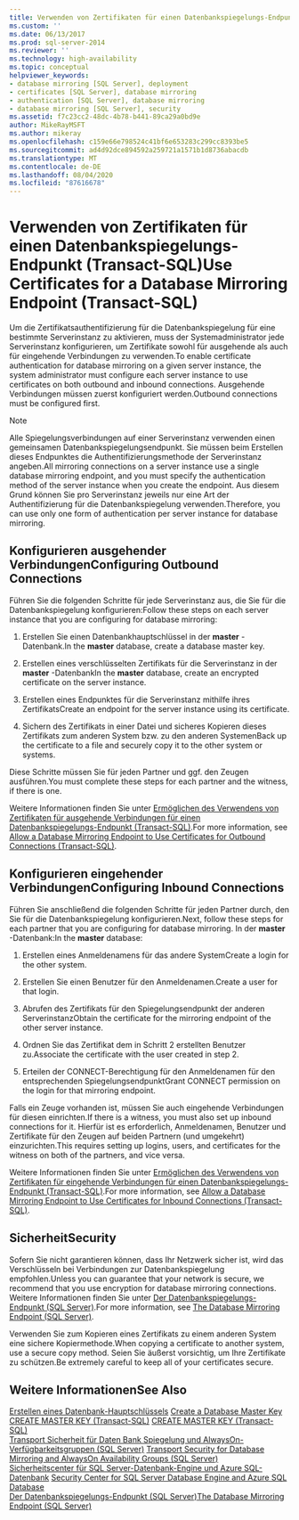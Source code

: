 ```yaml
---
title: Verwenden von Zertifikaten für einen Datenbankspiegelungs-Endpunkt (Transact-SQL) | Microsoft-Dokumentation
ms.custom: ''
ms.date: 06/13/2017
ms.prod: sql-server-2014
ms.reviewer: ''
ms.technology: high-availability
ms.topic: conceptual
helpviewer_keywords:
- database mirroring [SQL Server], deployment
- certificates [SQL Server], database mirroring
- authentication [SQL Server], database mirroring
- database mirroring [SQL Server], security
ms.assetid: f7c23cc2-48dc-4b78-b441-89ca29a0bd9e
author: MikeRayMSFT
ms.author: mikeray
ms.openlocfilehash: c159e66e798524c41bf6e653283c299cc8393be5
ms.sourcegitcommit: ad4d92dce894592a259721a1571b1d8736abacdb
ms.translationtype: MT
ms.contentlocale: de-DE
ms.lasthandoff: 08/04/2020
ms.locfileid: "87616678"
---
```

# <a name="use-certificates-for-a-database-mirroring-endpoint-transact-sql"></a><span data-ttu-id="4ca86-102">Verwenden von Zertifikaten für einen Datenbankspiegelungs-Endpunkt (Transact-SQL)</span><span class="sxs-lookup"><span data-stu-id="4ca86-102">Use Certificates for a Database Mirroring Endpoint (Transact-SQL)</span></span>
  <span data-ttu-id="4ca86-103">Um die Zertifikatsauthentifizierung für die Datenbankspiegelung für eine bestimmte Serverinstanz zu aktivieren, muss der Systemadministrator jede Serverinstanz konfigurieren, um Zertifikate sowohl für ausgehende als auch für eingehende Verbindungen zu verwenden.</span><span class="sxs-lookup"><span data-stu-id="4ca86-103">To enable certificate authentication for database mirroring on a given server instance, the system administrator must configure each server instance to use certificates on both outbound and inbound connections.</span></span> <span data-ttu-id="4ca86-104">Ausgehende Verbindungen müssen zuerst konfiguriert werden.</span><span class="sxs-lookup"><span data-stu-id="4ca86-104">Outbound connections must be configured first.</span></span>  
  
> [!NOTE]  
>  <span data-ttu-id="4ca86-105">Alle Spiegelungsverbindungen auf einer Serverinstanz verwenden einen gemeinsamen Datenbankspiegelungsendpunkt. Sie müssen beim Erstellen dieses Endpunktes die Authentifizierungsmethode der Serverinstanz angeben.</span><span class="sxs-lookup"><span data-stu-id="4ca86-105">All mirroring connections on a server instance use a single database mirroring endpoint, and you must specify the authentication method of the server instance when you create the endpoint.</span></span> <span data-ttu-id="4ca86-106">Aus diesem Grund können Sie pro Serverinstanz jeweils nur eine Art der Authentifizierung für die Datenbankspiegelung verwenden.</span><span class="sxs-lookup"><span data-stu-id="4ca86-106">Therefore, you can use only one form of authentication per server instance for database mirroring.</span></span>  
  
## <a name="configuring-outbound-connections"></a><span data-ttu-id="4ca86-107">Konfigurieren ausgehender Verbindungen</span><span class="sxs-lookup"><span data-stu-id="4ca86-107">Configuring Outbound Connections</span></span>  
 <span data-ttu-id="4ca86-108">Führen Sie die folgenden Schritte für jede Serverinstanz aus, die Sie für die Datenbankspiegelung konfigurieren:</span><span class="sxs-lookup"><span data-stu-id="4ca86-108">Follow these steps on each server instance that you are configuring for database mirroring:</span></span>  
  
1.  <span data-ttu-id="4ca86-109">Erstellen Sie einen Datenbankhauptschlüssel in der **master** -Datenbank.</span><span class="sxs-lookup"><span data-stu-id="4ca86-109">In the **master** database, create a database master key.</span></span>  
  
2.  <span data-ttu-id="4ca86-110">Erstellen eines verschlüsselten Zertifikats für die Serverinstanz in der **master** -Datenbank</span><span class="sxs-lookup"><span data-stu-id="4ca86-110">In the **master** database, create an encrypted certificate on the server instance.</span></span>  
  
3.  <span data-ttu-id="4ca86-111">Erstellen eines Endpunktes für die Serverinstanz mithilfe ihres Zertifikats</span><span class="sxs-lookup"><span data-stu-id="4ca86-111">Create an endpoint for the server instance using its certificate.</span></span>  
  
4.  <span data-ttu-id="4ca86-112">Sichern des Zertifikats in einer Datei und sicheres Kopieren dieses Zertifikats zum anderen System bzw. zu den anderen Systemen</span><span class="sxs-lookup"><span data-stu-id="4ca86-112">Back up the certificate to a file and securely copy it to the other system or systems.</span></span>  
  
 <span data-ttu-id="4ca86-113">Diese Schritte müssen Sie für jeden Partner und ggf. den Zeugen ausführen.</span><span class="sxs-lookup"><span data-stu-id="4ca86-113">You must complete these steps for each partner and the witness, if there is one.</span></span>  
  
 <span data-ttu-id="4ca86-114">Weitere Informationen finden Sie unter [Ermöglichen des Verwendens von Zertifikaten für ausgehende Verbindungen für einen Datenbankspiegelungs-Endpunkt &#40;Transact-SQL&#41;](database-mirroring-use-certificates-for-outbound-connections.md).</span><span class="sxs-lookup"><span data-stu-id="4ca86-114">For more information, see [Allow a Database Mirroring Endpoint to Use Certificates for Outbound Connections &#40;Transact-SQL&#41;](database-mirroring-use-certificates-for-outbound-connections.md).</span></span>  
  
## <a name="configuring-inbound-connections"></a><span data-ttu-id="4ca86-115">Konfigurieren eingehender Verbindungen</span><span class="sxs-lookup"><span data-stu-id="4ca86-115">Configuring Inbound Connections</span></span>  
 <span data-ttu-id="4ca86-116">Führen Sie anschließend die folgenden Schritte für jeden Partner durch, den Sie für die Datenbankspiegelung konfigurieren.</span><span class="sxs-lookup"><span data-stu-id="4ca86-116">Next, follow these steps for each partner that you are configuring for database mirroring.</span></span> <span data-ttu-id="4ca86-117">In der **master** -Datenbank:</span><span class="sxs-lookup"><span data-stu-id="4ca86-117">In the **master** database:</span></span>  
  
1.  <span data-ttu-id="4ca86-118">Erstellen eines Anmeldenamens für das andere System</span><span class="sxs-lookup"><span data-stu-id="4ca86-118">Create a login for the other system.</span></span>  
  
2.  <span data-ttu-id="4ca86-119">Erstellen Sie einen Benutzer für den Anmeldenamen.</span><span class="sxs-lookup"><span data-stu-id="4ca86-119">Create a user for that login.</span></span>  
  
3.  <span data-ttu-id="4ca86-120">Abrufen des Zertifikats für den Spiegelungsendpunkt der anderen Serverinstanz</span><span class="sxs-lookup"><span data-stu-id="4ca86-120">Obtain the certificate for the mirroring endpoint of the other server instance.</span></span>  
  
4.  <span data-ttu-id="4ca86-121">Ordnen Sie das Zertifikat dem in Schritt 2 erstellten Benutzer zu.</span><span class="sxs-lookup"><span data-stu-id="4ca86-121">Associate the certificate with the user created in step 2.</span></span>  
  
5.  <span data-ttu-id="4ca86-122">Erteilen der CONNECT-Berechtigung für den Anmeldenamen für den entsprechenden Spiegelungsendpunkt</span><span class="sxs-lookup"><span data-stu-id="4ca86-122">Grant CONNECT permission on the login for that mirroring endpoint.</span></span>  
  
 <span data-ttu-id="4ca86-123">Falls ein Zeuge vorhanden ist, müssen Sie auch eingehende Verbindungen für diesen einrichten.</span><span class="sxs-lookup"><span data-stu-id="4ca86-123">If there is a witness, you must also set up inbound connections for it.</span></span> <span data-ttu-id="4ca86-124">Hierfür ist es erforderlich, Anmeldenamen, Benutzer und Zertifikate für den Zeugen auf beiden Partnern (und umgekehrt) einzurichten.</span><span class="sxs-lookup"><span data-stu-id="4ca86-124">This requires setting up logins, users, and certificates for the witness on both of the partners, and vice versa.</span></span>  
  
 <span data-ttu-id="4ca86-125">Weitere Informationen finden Sie unter [Ermöglichen des Verwendens von Zertifikaten für eingehende Verbindungen für einen Datenbankspiegelungs-Endpunkt &#40;Transact-SQL&#41;](database-mirroring-use-certificates-for-inbound-connections.md).</span><span class="sxs-lookup"><span data-stu-id="4ca86-125">For more information, see [Allow a Database Mirroring Endpoint to Use Certificates for Inbound Connections &#40;Transact-SQL&#41;](database-mirroring-use-certificates-for-inbound-connections.md).</span></span>  
  
## <a name="security"></a><span data-ttu-id="4ca86-126">Sicherheit</span><span class="sxs-lookup"><span data-stu-id="4ca86-126">Security</span></span>  
 <span data-ttu-id="4ca86-127">Sofern Sie nicht garantieren können, dass Ihr Netzwerk sicher ist, wird das Verschlüsseln bei Verbindungen zur Datenbankspiegelung empfohlen.</span><span class="sxs-lookup"><span data-stu-id="4ca86-127">Unless you can guarantee that your network is secure, we recommend that you use encryption for database mirroring connections.</span></span> <span data-ttu-id="4ca86-128">Weitere Informationen finden Sie unter [Der Datenbankspiegelungs-Endpunkt &#40;SQL Server&#41;](the-database-mirroring-endpoint-sql-server.md).</span><span class="sxs-lookup"><span data-stu-id="4ca86-128">For more information, see [The Database Mirroring Endpoint &#40;SQL Server&#41;](the-database-mirroring-endpoint-sql-server.md).</span></span>  
  
 <span data-ttu-id="4ca86-129">Verwenden Sie zum Kopieren eines Zertifikats zu einem anderen System eine sichere Kopiermethode.</span><span class="sxs-lookup"><span data-stu-id="4ca86-129">When copying a certificate to another system, use a secure copy method.</span></span> <span data-ttu-id="4ca86-130">Seien Sie äußerst vorsichtig, um Ihre Zertifikate zu schützen.</span><span class="sxs-lookup"><span data-stu-id="4ca86-130">Be extremely careful to keep all of your certificates secure.</span></span>  
  
## <a name="see-also"></a><span data-ttu-id="4ca86-131">Weitere Informationen</span><span class="sxs-lookup"><span data-stu-id="4ca86-131">See Also</span></span>  
 <span data-ttu-id="4ca86-132">[Erstellen eines Datenbank-Hauptschlüssels](../../relational-databases/security/encryption/create-a-database-master-key.md) </span><span class="sxs-lookup"><span data-stu-id="4ca86-132">[Create a Database Master Key](../../relational-databases/security/encryption/create-a-database-master-key.md) </span></span>  
 <span data-ttu-id="4ca86-133">[CREATE MASTER KEY &#40;Transact-SQL&#41;](/sql/t-sql/statements/create-master-key-transact-sql) </span><span class="sxs-lookup"><span data-stu-id="4ca86-133">[CREATE MASTER KEY &#40;Transact-SQL&#41;](/sql/t-sql/statements/create-master-key-transact-sql) </span></span>  
 <span data-ttu-id="4ca86-134">[Transport Sicherheit für Daten Bank Spiegelung und AlwaysOn-Verfügbarkeitsgruppen &#40;SQL Server&#41;](transport-security-database-mirroring-always-on-availability.md) </span><span class="sxs-lookup"><span data-stu-id="4ca86-134">[Transport Security for Database Mirroring and AlwaysOn Availability Groups &#40;SQL Server&#41;](transport-security-database-mirroring-always-on-availability.md) </span></span>  
 <span data-ttu-id="4ca86-135">[Sicherheitscenter für SQL Server-Datenbank-Engine und Azure SQL-Datenbank](../../relational-databases/security/security-center-for-sql-server-database-engine-and-azure-sql-database.md) </span><span class="sxs-lookup"><span data-stu-id="4ca86-135">[Security Center for SQL Server Database Engine and Azure SQL Database](../../relational-databases/security/security-center-for-sql-server-database-engine-and-azure-sql-database.md) </span></span>  
 [<span data-ttu-id="4ca86-136">Der Datenbankspiegelungs-Endpunkt &#40;SQL Server&#41;</span><span class="sxs-lookup"><span data-stu-id="4ca86-136">The Database Mirroring Endpoint &#40;SQL Server&#41;</span></span>](the-database-mirroring-endpoint-sql-server.md)  
  
  
